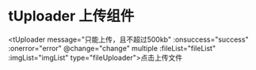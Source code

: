 # tUploader 上传组件

<tUploader message="只能上传，且不超过500kb" :onsuccess="success" :onerror="error" @change="change" multiple  :fileList="fileList" :imgList="imgList" type="fileUploader">点击上传文件</tUploader>

<script setup>

import { ref,reactive } from 'vue'
import tMessage from '../packages/message/index.vue'
import tInput from '../packages/input/index.vue'
import tUploader from '../packages/uploader/index.vue'
const val = ref("");

const open = () => {
   const one = document.querySelector("#one");
   if(one.style.display == "none") {
      one.style="display: block";
   }else {
      one.style="display: none";
   }
}
const fileList = reactive([]);
const imgList = reactive([]);

const success = (e) => {
    fileList.unshift(...e.target.files);
}

const error = () => {
   alert('错误提示')
}

const change = (files) => {
   console.log(files);
}
</script>